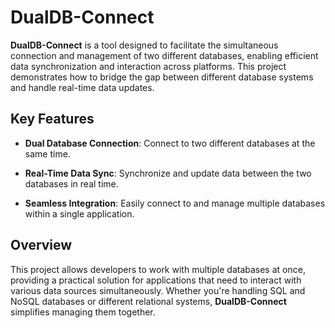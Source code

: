 DualDB-Connect
==============

**DualDB-Connect** is a tool designed to facilitate the simultaneous connection and management of two different databases, enabling efficient data synchronization and interaction across platforms. This project demonstrates how to bridge the gap between different database systems and handle real-time data updates.

Key Features
------------

*   **Dual Database Connection**: Connect to two different databases at the same time.
    
*   **Real-Time Data Sync**: Synchronize and update data between the two databases in real time.
    
*   **Seamless Integration**: Easily connect to and manage multiple databases within a single application.
    

Overview
--------

This project allows developers to work with multiple databases at once, providing a practical solution for applications that need to interact with various data sources simultaneously. Whether you're handling SQL and NoSQL databases or different relational systems, **DualDB-Connect** simplifies managing them together.

